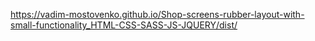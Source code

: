 https://vadim-mostovenko.github.io/Shop-screens-rubber-layout-with-small-functionality_HTML-CSS-SASS-JS-JQUERY/dist/
